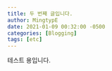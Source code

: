 ```yaml
---
title: 두 번째 글입니다.
author: MingtypE
date: 2021-01-09 00:32:00 -0500
categories: [Blogging]
tags: [etc]
---
```


테스트 용입니다.
